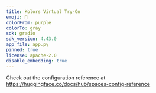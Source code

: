 ```yaml
---
title: Kolors Virtual Try-On
emoji: 👕
colorFrom: purple
colorTo: gray
sdk: gradio
sdk_version: 4.43.0
app_file: app.py
pinned: true
license: apache-2.0
disable_embedding: true
---
```


Check out the configuration reference at https://huggingface.co/docs/hub/spaces-config-reference